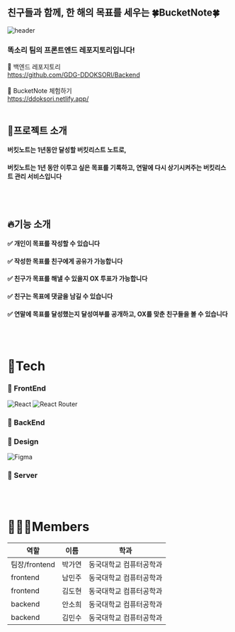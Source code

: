 ## 친구들과 함께, 한 해의 목표를 세우는 🍀BucketNote🍀

![header](https://capsule-render.vercel.app/api?type=venom&color=0:9DB49B,100:ffffff&height=300&section=header&text=Bucket%20Note&fontSize=80&desc=한%20해%20목표를%20세우고%20친구들과%20성공을%20예측하세요!&descAlignY=75&fontColor=3A6337)
<br>
### 똑소리 팀의 프론트엔드 레포지토리입니다!
🎈 백엔드 레포지토리<br>
https://github.com/GDG-DDOKSORI/Backend<br><br>
🎈 BucketNote 체험하기<br>
https://ddoksori.netlify.app/
<br><br>

## 🐥프로젝트 소개
#### 버킷노트는 1년동안 달성할 버킷리스트 노트로, <br/> 
#### 버킷노트는 1년 동안 이루고 싶은 목표를 기록하고, 연말에 다시 상기시켜주는 버킷리스트 관리 서비스입니다

<br/><br/>

## 🔥기능 소개
#### ✅ 개인이 목표를 작성할 수 있습니다 <br/> 
#### ✅ 작성한 목표를 친구에게 공유가 가능합니다 <br />
#### ✅ 친구가 목표를 해낼 수 있을지 OX 투표가 가능합니다 <br />
#### ✅ 친구는 목표에 댓글을 남길 수 있습니다 <br />
#### ✅ 연말에 목표를 달성했는지 달성여부를 공개하고, OX를 맞춘 친구들을 볼 수 있습니다 <br />


<br/><br/>

# 🎨Tech
### 🔗 FrontEnd
![React](https://img.shields.io/badge/react-%2320232a.svg?style=for-the-badge&logo=react&logoColor=%2361DAFB)
![React Router](https://img.shields.io/badge/React_Router-596073?style=for-the-badge&logo=react-router&logoColor=white)

### 🔗 BackEnd

### 🔗 Design
![Figma](https://img.shields.io/badge/figma-%238B6233.svg?style=for-the-badge&logo=figma&logoColor=white)  

### 🔗 Server

<br><br>

# 🧑‍🤝‍🧑Members
|역할|이름|학과|
|-----|---|------|
|팀장/frontend|박가연|동국대학교 컴퓨터공학과|
|frontend|남민주|동국대학교 컴퓨터공학과|
|frontend|김도현|동국대학교 컴퓨터공학과|
|backend|안소희|동국대학교 컴퓨터공학과|
|backend|김민수|동국대학교 컴퓨터공학과|
<br>
